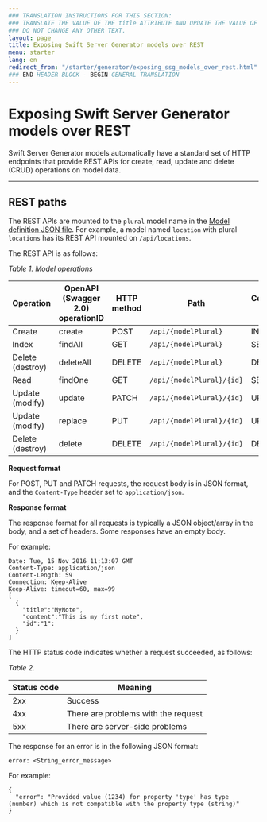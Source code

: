 ```yaml
---
### TRANSLATION INSTRUCTIONS FOR THIS SECTION:
### TRANSLATE THE VALUE OF THE title ATTRIBUTE AND UPDATE THE VALUE OF THE lang ATTRIBUTE.
### DO NOT CHANGE ANY OTHER TEXT.
layout: page
title: Exposing Swift Server Generator models over REST
menu: starter
lang: en
redirect_from: "/starter/generator/exposing_ssg_models_over_rest.html"
### END HEADER BLOCK - BEGIN GENERAL TRANSLATION
---
```


<div class="titleBlock">
	<h1>Exposing Swift Server Generator models over REST</h1>
</div>

Swift Server Generator models automatically have a standard set of HTTP endpoints that provide REST APIs for create, read, update and delete (CRUD) operations on model data.

---

## REST paths

The REST APIs are mounted to the `plural` model name in the [Model definition JSON file](model_definition_json_file.html). For example, a model named `location` with plural `locations` has its REST API mounted on `/api/locations`.

The REST API is as follows:

*Table 1. Model operations*

| Operation        | OpenAPI (Swagger 2.0) operationID | HTTP method | Path                      | Corresponding SQL | Example path       |
|------------------|-----------------------------------|-------------|---------------------------|-------------------|--------------------|
| Create           | create                            | POST        | `/api/{modelPlural}`      | INSERT            | `/api/locations`   |
| Index            | findAll                           | GET         | `/api/{modelPlural}`      | SELECT            | `/api/locations`   |
| Delete (destroy) | deleteAll                         | DELETE      | `/api/{modelPlural}`      | DELETE            | `/api/locations`   |
| Read             | findOne                           | GET         | `/api/{modelPlural}/{id}` | SELECT            | `/api/locations/1` |
| Update (modify)  | update                            | PATCH       | `/api/{modelPlural}/{id}` | UPDATE            | `/api/locations/1` |
| Update (modify)  | replace                           | PUT         | `/api/{modelPlural}/{id}` | UPDATE            | `/api/locations/1` |
| Delete (destroy) | delete                            | DELETE      | `/api/{modelPlural}/{id}` | DELETE            | `/api/locations/1` |

**Request format**

For POST, PUT and PATCH requests, the request body is in JSON format, and the `Content-Type` header set to `application/json`.

**Response format**

The response format for all requests is typically a JSON object/array in the body, and a set of headers. Some responses have an empty body.

For example:

    Date: Tue, 15 Nov 2016 11:13:07 GMT
    Content-Type: application/json
    Content-Length: 59
    Connection: Keep-Alive
    Keep-Alive: timeout=60, max=99
    [
      {
        "title":"MyNote",
        "content":"This is my first note",
        "id":"1":
      }
    ]

The HTTP status code indicates whether a request succeeded, as follows:

*Table 2.*

| Status code | Meaning                             |
|-------------|-------------------------------------|
| 2xx         | Success                             |
| 4xx         | There are problems with the request |
| 5xx         | There are server-side problems      |

The response for an error is in the following JSON format:

    error: <String_error_message>

For example:

    {
      "error": "Provided value (1234) for property 'type' has type (number) which is not compatible with the property type (string)"
    }



[info]: ../../../assets/info-blue.png
[tip]: ../../../assets/lightbulb-yellow.png
[warning]: ../../../assets/warning-red.png
